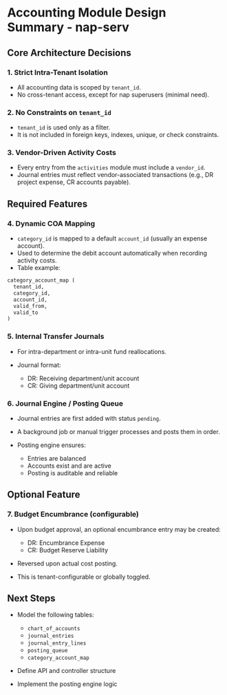 # Accounting Module Design Summary - nap-serv

## Core Architecture Decisions

### 1. Strict Intra-Tenant Isolation

* All accounting data is scoped by `tenant_id`.
* No cross-tenant access, except for nap superusers (minimal need).

### 2. No Constraints on `tenant_id`

* `tenant_id` is used only as a filter.
* It is not included in foreign keys, indexes, unique, or check constraints.

### 3. Vendor-Driven Activity Costs

* Every entry from the `activities` module must include a `vendor_id`.
* Journal entries must reflect vendor-associated transactions (e.g., DR project expense, CR accounts payable).

## Required Features

### 4. Dynamic COA Mapping

* `category_id` is mapped to a default `account_id` (usually an expense account).
* Used to determine the debit account automatically when recording activity costs.
* Table example:

```sql
category_account_map (
  tenant_id,
  category_id,
  account_id,
  valid_from,
  valid_to
)
```

### 5. Internal Transfer Journals

* For intra-department or intra-unit fund reallocations.
* Journal format:

  * DR: Receiving department/unit account
  * CR: Giving department/unit account

### 6. Journal Engine / Posting Queue

* Journal entries are first added with status `pending`.
* A background job or manual trigger processes and posts them in order.
* Posting engine ensures:

  * Entries are balanced
  * Accounts exist and are active
  * Posting is auditable and reliable

## Optional Feature

### 7. Budget Encumbrance (configurable)

* Upon budget approval, an optional encumbrance entry may be created:

  * DR: Encumbrance Expense
  * CR: Budget Reserve Liability
* Reversed upon actual cost posting.
* This is tenant-configurable or globally toggled.

## Next Steps

* Model the following tables:

  * `chart_of_accounts`
  * `journal_entries`
  * `journal_entry_lines`
  * `posting_queue`
  * `category_account_map`
* Define API and controller structure
* Implement the posting engine logic
